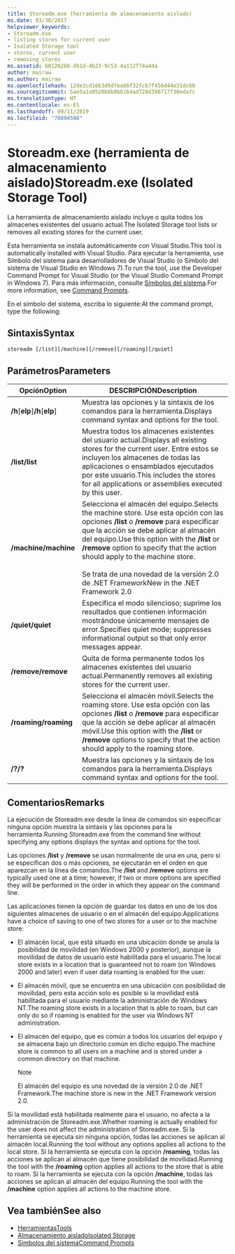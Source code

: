 ```yaml
---
title: Storeadm.exe (herramienta de almacenamiento aislado)
ms.date: 03/30/2017
helpviewer_keywords:
- Storeadm.exe
- listing stores for current user
- Isolated Storage tool
- stores, current user
- removing stores
ms.assetid: b81202b8-d91d-4b23-9c53-4a112f74a44a
author: mairaw
ms.author: mairaw
ms.openlocfilehash: 12de3cd1663d9dfea66f32fcb7f456d44e31dc60
ms.sourcegitcommit: 5ae5a1a9520b8b8b6164ad728d396717f30edafc
ms.translationtype: HT
ms.contentlocale: es-ES
ms.lasthandoff: 09/11/2019
ms.locfileid: "70894598"
---
```

# <a name="storeadmexe-isolated-storage-tool"></a><span data-ttu-id="7f222-102">Storeadm.exe (herramienta de almacenamiento aislado)</span><span class="sxs-lookup"><span data-stu-id="7f222-102">Storeadm.exe (Isolated Storage Tool)</span></span>
<span data-ttu-id="7f222-103">La herramienta de almacenamiento aislado incluye o quita todos los almacenes existentes del usuario actual.</span><span class="sxs-lookup"><span data-stu-id="7f222-103">The Isolated Storage tool lists or removes all existing stores for the current user.</span></span>  
  
 <span data-ttu-id="7f222-104">Esta herramienta se instala automáticamente con Visual Studio.</span><span class="sxs-lookup"><span data-stu-id="7f222-104">This tool is automatically installed with Visual Studio.</span></span> <span data-ttu-id="7f222-105">Para ejecutar la herramienta, use Símbolo del sistema para desarrolladores de Visual Studio (o Símbolo del sistema de Visual Studio en Windows 7).</span><span class="sxs-lookup"><span data-stu-id="7f222-105">To run the tool, use the Developer Command Prompt for Visual Studio (or the Visual Studio Command Prompt in Windows 7).</span></span> <span data-ttu-id="7f222-106">Para más información, consulte [Símbolos del sistema](../../../docs/framework/tools/developer-command-prompt-for-vs.md).</span><span class="sxs-lookup"><span data-stu-id="7f222-106">For more information, see [Command Prompts](../../../docs/framework/tools/developer-command-prompt-for-vs.md).</span></span>  
  
 <span data-ttu-id="7f222-107">En el símbolo del sistema, escriba lo siguiente:</span><span class="sxs-lookup"><span data-stu-id="7f222-107">At the command prompt, type the following:</span></span>  
  
## <a name="syntax"></a><span data-ttu-id="7f222-108">Sintaxis</span><span class="sxs-lookup"><span data-stu-id="7f222-108">Syntax</span></span>  
  
```console  
storeadm [/list][/machine][/remove][/roaming][/quiet]  
```  
  
## <a name="parameters"></a><span data-ttu-id="7f222-109">Parámetros</span><span class="sxs-lookup"><span data-stu-id="7f222-109">Parameters</span></span>  
  
|<span data-ttu-id="7f222-110">Opción</span><span class="sxs-lookup"><span data-stu-id="7f222-110">Option</span></span>|<span data-ttu-id="7f222-111">DESCRIPCIÓN</span><span class="sxs-lookup"><span data-stu-id="7f222-111">Description</span></span>|  
|------------|-----------------|  
|<span data-ttu-id="7f222-112">**/h**[**elp**]</span><span class="sxs-lookup"><span data-stu-id="7f222-112">**/h**[**elp**]</span></span>|<span data-ttu-id="7f222-113">Muestra las opciones y la sintaxis de los comandos para la herramienta.</span><span class="sxs-lookup"><span data-stu-id="7f222-113">Displays command syntax and options for the tool.</span></span>|  
|<span data-ttu-id="7f222-114">**/list**</span><span class="sxs-lookup"><span data-stu-id="7f222-114">**/list**</span></span>|<span data-ttu-id="7f222-115">Muestra todos los almacenes existentes del usuario actual.</span><span class="sxs-lookup"><span data-stu-id="7f222-115">Displays all existing stores for the current user.</span></span> <span data-ttu-id="7f222-116">Entre estos se incluyen los almacenes de todas las aplicaciones o ensamblados ejecutados por este usuario.</span><span class="sxs-lookup"><span data-stu-id="7f222-116">This includes the stores for all applications or assemblies executed by this user.</span></span>|  
|<span data-ttu-id="7f222-117">**/machine**</span><span class="sxs-lookup"><span data-stu-id="7f222-117">**/machine**</span></span>|<span data-ttu-id="7f222-118">Selecciona el almacén del equipo.</span><span class="sxs-lookup"><span data-stu-id="7f222-118">Selects the machine store.</span></span> <span data-ttu-id="7f222-119">Use esta opción con las opciones **/list** o **/remove** para especificar que la acción se debe aplicar al almacén del equipo.</span><span class="sxs-lookup"><span data-stu-id="7f222-119">Use this option with the **/list** or **/remove** option to specify that the action should apply to the machine store.</span></span><br /><br /> <span data-ttu-id="7f222-120">Se trata de una novedad de la versión 2.0 de .NET Framework</span><span class="sxs-lookup"><span data-stu-id="7f222-120">New in the .NET Framework 2.0</span></span>|  
|<span data-ttu-id="7f222-121">**/quiet**</span><span class="sxs-lookup"><span data-stu-id="7f222-121">**/quiet**</span></span>|<span data-ttu-id="7f222-122">Especifica el modo silencioso; suprime los resultados que contienen información mostrándose únicamente mensajes de error.</span><span class="sxs-lookup"><span data-stu-id="7f222-122">Specifies quiet mode; suppresses informational output so that only error messages appear.</span></span>|  
|<span data-ttu-id="7f222-123">**/remove**</span><span class="sxs-lookup"><span data-stu-id="7f222-123">**/remove**</span></span>|<span data-ttu-id="7f222-124">Quita de forma permanente todos los almacenes existentes del usuario actual.</span><span class="sxs-lookup"><span data-stu-id="7f222-124">Permanently removes all existing stores for the current user.</span></span>|  
|<span data-ttu-id="7f222-125">**/roaming**</span><span class="sxs-lookup"><span data-stu-id="7f222-125">**/roaming**</span></span>|<span data-ttu-id="7f222-126">Selecciona el almacén móvil.</span><span class="sxs-lookup"><span data-stu-id="7f222-126">Selects the roaming store.</span></span> <span data-ttu-id="7f222-127">Use esta opción con las opciones **/list** o **/remove** para especificar que la acción se debe aplicar al almacén móvil.</span><span class="sxs-lookup"><span data-stu-id="7f222-127">Use this option with the **/list** or **/remove** options to specify that the action should apply to the roaming store.</span></span>|  
|<span data-ttu-id="7f222-128">**/?**</span><span class="sxs-lookup"><span data-stu-id="7f222-128">**/?**</span></span>|<span data-ttu-id="7f222-129">Muestra las opciones y la sintaxis de los comandos para la herramienta.</span><span class="sxs-lookup"><span data-stu-id="7f222-129">Displays command syntax and options for the tool.</span></span>|  
  
## <a name="remarks"></a><span data-ttu-id="7f222-130">Comentarios</span><span class="sxs-lookup"><span data-stu-id="7f222-130">Remarks</span></span>  
 <span data-ttu-id="7f222-131">La ejecución de Storeadm.exe desde la línea de comandos sin especificar ninguna opción muestra la sintaxis y las opciones para la herramienta.</span><span class="sxs-lookup"><span data-stu-id="7f222-131">Running Storeadm.exe from the command line without specifying any options displays the syntax and options for the tool.</span></span>  
  
 <span data-ttu-id="7f222-132">Las opciones **/list** y **/remove** se usan normalmente de una en una, pero si se especifican dos o más opciones, se ejecutarán en el orden en que aparezcan en la línea de comandos.</span><span class="sxs-lookup"><span data-stu-id="7f222-132">The **/list** and **/remove** options are typically used one at a time; however, if two or more options are specified they will be performed in the order in which they appear on the command line.</span></span>  
  
 <span data-ttu-id="7f222-133">Las aplicaciones tienen la opción de guardar los datos en uno de los dos siguientes almacenes de usuario o en el almacén del equipo:</span><span class="sxs-lookup"><span data-stu-id="7f222-133">Applications have a choice of saving to one of two stores for a user or to the machine store:</span></span>  
  
- <span data-ttu-id="7f222-134">El almacén local, que está situado en una ubicación donde se anula la posibilidad de movilidad (en Windows 2000 y posterior), aunque la movilidad de datos de usuario esté habilitada para el usuario.</span><span class="sxs-lookup"><span data-stu-id="7f222-134">The local store exists in a location that is guaranteed not to roam (on Windows 2000 and later) even if user data roaming is enabled for the user.</span></span>  
  
- <span data-ttu-id="7f222-135">El almacén móvil, que se encuentra en una ubicación con posibilidad de movilidad, pero esta acción solo es posible si la movilidad está habilitada para el usuario mediante la administración de Windows NT.</span><span class="sxs-lookup"><span data-stu-id="7f222-135">The roaming store exists in a location that is able to roam, but can only do so if roaming is enabled for the user via Windows NT administration.</span></span>  
  
- <span data-ttu-id="7f222-136">El almacén del equipo, que es común a todos los usuarios del equipo y se almacena bajo un directorio común en dicho equipo.</span><span class="sxs-lookup"><span data-stu-id="7f222-136">The machine store is common to all users on a machine and is stored under a common directory on that machine.</span></span>  
  
    > [!NOTE]
    > <span data-ttu-id="7f222-137">El almacén del equipo es una novedad de la versión 2.0 de .NET Framework.</span><span class="sxs-lookup"><span data-stu-id="7f222-137">The machine store is new in the .NET Framework version 2.0.</span></span>  
  
 <span data-ttu-id="7f222-138">Si la movilidad está habilitada realmente para el usuario, no afecta a la administración de Storeadm.exe.</span><span class="sxs-lookup"><span data-stu-id="7f222-138">Whether roaming is actually enabled for the user does not affect the administration of Storeadm.exe.</span></span> <span data-ttu-id="7f222-139">Si la herramienta se ejecuta sin ninguna opción, todas las acciones se aplican al almacén local.</span><span class="sxs-lookup"><span data-stu-id="7f222-139">Running the tool without any options applies all actions to the local store.</span></span> <span data-ttu-id="7f222-140">Si la herramienta se ejecuta con la opción **/roaming**, todas las acciones se aplican al almacén que tiene posibilidad de movilidad.</span><span class="sxs-lookup"><span data-stu-id="7f222-140">Running the tool with the **/roaming** option applies all actions to the store that is able to roam.</span></span> <span data-ttu-id="7f222-141">Si la herramienta se ejecuta con la opción **/machine**, todas las acciones se aplican al almacén del equipo.</span><span class="sxs-lookup"><span data-stu-id="7f222-141">Running the tool with the **/machine** option applies all actions to the machine store.</span></span>  
  
## <a name="see-also"></a><span data-ttu-id="7f222-142">Vea también</span><span class="sxs-lookup"><span data-stu-id="7f222-142">See also</span></span>

- [<span data-ttu-id="7f222-143">Herramientas</span><span class="sxs-lookup"><span data-stu-id="7f222-143">Tools</span></span>](../../../docs/framework/tools/index.md)
- [<span data-ttu-id="7f222-144">Almacenamiento aislado</span><span class="sxs-lookup"><span data-stu-id="7f222-144">Isolated Storage</span></span>](../../standard/io/isolated-storage.md)
- [<span data-ttu-id="7f222-145">Símbolos del sistema</span><span class="sxs-lookup"><span data-stu-id="7f222-145">Command Prompts</span></span>](../../../docs/framework/tools/developer-command-prompt-for-vs.md)
